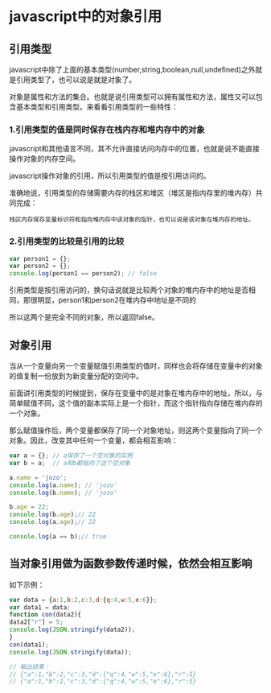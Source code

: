 # javascript中的对象引用

## 引用类型

javascript中除了上面的基本类型(number,string,boolean,null,undefined)之外就是引用类型了，也可以说是就是对象了。

对象是属性和方法的集合。也就是说引用类型可以拥有属性和方法，属性又可以包含基本类型和引用类型。来看看引用类型的一些特性：

### 1.引用类型的值是同时保存在栈内存和堆内存中的对象

javascript和其他语言不同，其不允许直接访问内存中的位置，也就是说不能直接操作对象的内存空间。 

javascript操作对象的引用，所以引用类型的值是按引用访问的。

准确地说，引用类型的存储需要内存的栈区和堆区（堆区是指内存里的堆内存）共同完成：

    栈区内存保存变量标识符和指向堆内存中该对象的指针，也可以说是该对象在堆内存的地址。

### 2.引用类型的比较是引用的比较

```javascript
var person1 = {};
var person2 = {};
console.log(person1 == person2); // false
```

引用类型是按引用访问的，换句话说就是比较两个对象的堆内存中的地址是否相同，那很明显，person1和person2在堆内存中地址是不同的

所以这两个是完全不同的对象，所以返回false。

## 对象引用

当从一个变量向另一个变量赋值引用类型的值时，同样也会将存储在变量中的对象的值复制一份放到为新变量分配的空间中。

前面讲引用类型的时候提到，保存在变量中的是对象在堆内存中的地址，所以，与简单赋值不同，这个值的副本实际上是一个指针，而这个指针指向存储在堆内存的一个对象。

那么赋值操作后，两个变量都保存了同一个对象地址，则这两个变量指向了同一个对象。因此，改变其中任何一个变量，都会相互影响：

```javascript
var a = {}; // a保存了一个空对象的实例
var b = a;  // a和b都指向了这个空对象

a.name = 'jozo';
console.log(a.name); // 'jozo'
console.log(b.name); // 'jozo'

b.age = 22;
console.log(b.age);// 22
console.log(a.age);// 22

console.log(a == b);// true
```

## 当对象引用做为函数参数传递时候，依然会相互影响

如下示例：
```javascript
var data = {a:1,b:2,c:3,d:{q:4,w:5,e:6}};
var data1 = data;
function con(data2){
data2["r"] = 5;
console.log(JSON.stringify(data2));
}
con(data1);
console.log(JSON.stringify(data));

// 输出结果：
// {"a":1,"b":2,"c":3,"d":{"q":4,"w":5,"e":6},"r":5}
// {"a":1,"b":2,"c":3,"d":{"q":4,"w":5,"e":6},"r":5}
```

